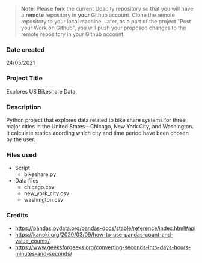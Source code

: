 >**Note**: Please **fork** the current Udacity repository so that you will have a **remote** repository in **your** Github account. Clone the remote repository to your local machine. Later, as a part of the project "Post your Work on Github", you will push your proposed changes to the remote repository in your Github account.

### Date created
24/05/2021

### Project Title
Explores US Bikeshare Data

### Description
Python project that explores data related to bike share systems for three major cities in the United States—Chicago, 
New York City, and Washington. It calculate statics acording which city and time period have been chosen by the user.

### Files used
- Script
    - bikeshare.py
- Data files
    - chicago.csv
    - new_york_city.csv
    - washington.csv

### Credits
- https://pandas.pydata.org/pandas-docs/stable/reference/index.html#api
- https://kanoki.org/2020/03/09/how-to-use-pandas-count-and-value_counts/
- https://www.geeksforgeeks.org/converting-seconds-into-days-hours-minutes-and-seconds/
